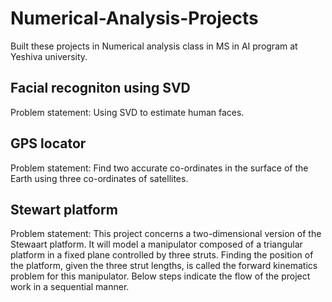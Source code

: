 # Numerical-Analysis-Projects
Built these projects in Numerical analysis class in MS in AI program at Yeshiva university.

## Facial recogniton using SVD
Problem statement: Using SVD to estimate human faces.

## GPS locator
Problem statement: Find two accurate co-ordinates in the surface of the Earth using three co-ordinates of satellites.

## Stewart platform
Problem statement: This project concerns a two-dimensional version of the Stewaart platform. It will model a manipulator composed of a triangular platform in a fixed plane controlled by three struts. Finding the position of the platform, given the three strut lengths, is called the forward kinematics problem for this manipulator. Below steps indicate the flow of the project work in a sequential manner.
